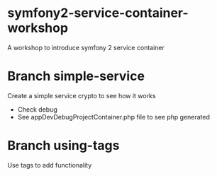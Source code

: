 # symfony2-service-container-workshop
A workshop to introduce symfony 2 service container

# Branch simple-service
Create a simple service crypto to see how it works
 - Check debug
 - See appDevDebugProjectContainer.php file to see php generated

# Branch using-tags
Use tags to add functionality